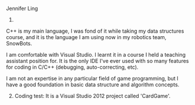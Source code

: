 Jennifer Ling

1. 

C++ is my main language, I was fond of it while taking my data structures course, and it is the 
language I am using now in my robotics team, SnowBots.

I am comfortable with Visual Studio. I learnt it in a course I held a teaching assistant position for. 
It is the only IDE I've ever used with so many features for coding in C/C++ (debugging, 
auto-correcting, etc). 

I am not an expertise in any particular field of game programming, but I have a good foundation
in basic data structure and algorithm concepts.


2. Coding test: It is a Visual Studio 2012 project called 'CardGame'.
